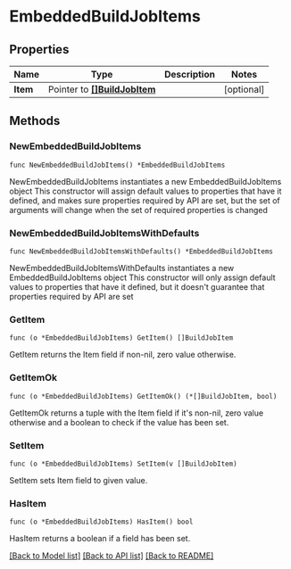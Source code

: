 <!--
Copyright (C) 2020-2023 Arm Limited or its affiliates and Contributors. All rights reserved.
SPDX-License-Identifier: Apache-2.0
-->
# EmbeddedBuildJobItems

## Properties

Name | Type | Description | Notes
------------ | ------------- | ------------- | -------------
**Item** | Pointer to [**[]BuildJobItem**](BuildJobItem.md) |  | [optional] 

## Methods

### NewEmbeddedBuildJobItems

`func NewEmbeddedBuildJobItems() *EmbeddedBuildJobItems`

NewEmbeddedBuildJobItems instantiates a new EmbeddedBuildJobItems object
This constructor will assign default values to properties that have it defined,
and makes sure properties required by API are set, but the set of arguments
will change when the set of required properties is changed

### NewEmbeddedBuildJobItemsWithDefaults

`func NewEmbeddedBuildJobItemsWithDefaults() *EmbeddedBuildJobItems`

NewEmbeddedBuildJobItemsWithDefaults instantiates a new EmbeddedBuildJobItems object
This constructor will only assign default values to properties that have it defined,
but it doesn't guarantee that properties required by API are set

### GetItem

`func (o *EmbeddedBuildJobItems) GetItem() []BuildJobItem`

GetItem returns the Item field if non-nil, zero value otherwise.

### GetItemOk

`func (o *EmbeddedBuildJobItems) GetItemOk() (*[]BuildJobItem, bool)`

GetItemOk returns a tuple with the Item field if it's non-nil, zero value otherwise
and a boolean to check if the value has been set.

### SetItem

`func (o *EmbeddedBuildJobItems) SetItem(v []BuildJobItem)`

SetItem sets Item field to given value.

### HasItem

`func (o *EmbeddedBuildJobItems) HasItem() bool`

HasItem returns a boolean if a field has been set.


[[Back to Model list]](../README.md#documentation-for-models) [[Back to API list]](../README.md#documentation-for-api-endpoints) [[Back to README]](../README.md)



